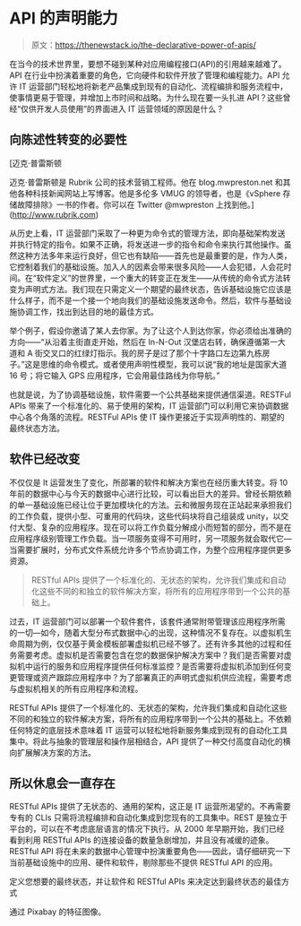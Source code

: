 # API 的声明能力

> 原文：<https://thenewstack.io/the-declarative-power-of-apis/>

在当今的技术世界里，要想不碰到某种对应用编程接口(API)的引用越来越难了。API 在行业中扮演着重要的角色，它向硬件和软件开放了管理和编程能力。API 允许 IT 运营部门轻松地将新老产品集成到现有的自动化、流程编排和服务流程中，使事情更易于管理，并增加上市时间和战略。为什么现在要一头扎进 API？这些曾经“仅供开发人员使用”的界面进入 IT 运营领域的原因是什么？

## 向陈述性转变的必要性

 [迈克·普雷斯顿

迈克·普雷斯顿是 Rubrik 公司的技术营销工程师。他在 blog.mwpreston.net 和其他各种科技新闻网站上写博客。他是多伦多 VMUG 的领导者，也是《vSphere 存储故障排除》一书的作者。你可以在 Twitter @mwpreston 上找到他。](http://www.rubrik.com) 

从历史上看，IT 运营部门采取了一种更为命令式的管理方法，即向基础架构发送并执行特定的指令。如果不正确，将发送进一步的指令和命令来执行其他操作。虽然这种方法多年来运行良好，但它也有缺陷——首先也是最重要的是，作为人类，它控制着我们的基础设施。加入人的因素会带来很多风险——人会犯错，人会花时间。在“软件定义”的世界里，一个重大的转变正在发生——从传统的命令式方法转变为声明式方法。我们现在只需定义一个期望的最终状态，告诉基础设施它应该是什么样子，而不是一个接一个地向我们的基础设施发送命令。然后，软件与基础设施协调工作，找出到达目的地的最佳方式。

举个例子，假设你邀请了某人去你家。为了让这个人到达你家，你必须给出准确的方向——“从沿着主街直走开始，然后在 In-N-Out 汉堡店右转，确保遵循第一大道和 A 街交叉口的红绿灯指示。我的房子是过了那个十字路口左边第九栋房子。”这是思维的命令模式。或者使用声明性模型，我可以说“我的地址是国家大道 16 号；将它输入 GPS 应用程序，它会用最佳路线为你导航。”

也就是说，为了协调基础设施，软件需要一个公共基础来提供通信渠道。RESTFul APIs 带来了一个标准化的、易于使用的架构，IT 运营部门可以利用它来协调数据中心各个角落的流程。RESTFul APIs 使 IT 操作更接近于实现声明性的、期望的最终状态方法。

## 软件已经改变

不仅仅是 It 运营发生了变化，所部署的软件和解决方案也在经历重大转变。将 10 年前的数据中心与今天的数据中心进行比较，可以看出巨大的差异。曾经长期依赖的单一基础设施已经让位于更加模块化的方法。云和微服务现在正站起来承担我们的工作负载，提供小型、可重用的代码块，这些代码块将自己组装成 unity，以交付大型、复杂的应用程序。现在可以将工作负载分解成小而短暂的部分，而不是在应用程序级别管理工作负载。当一项服务变得不可用时，另一项服务就会取代它—当需要扩展时，分布式文件系统允许多个节点协调工作，为整个应用程序提供更多资源。

> RESTful APIs 提供了一个标准化的、无状态的架构，允许我们集成和自动化这些不同的和独立的软件解决方案，将所有的应用程序带到一个公共的基础上。

过去，IT 运营部门可以部署一个软件套件，该套件通常附带管理该应用程序所需的一切—如今，随着大型分布式数据中心的出现，这种情况不复存在。以虚拟机生命周期为例，仅仅基于黄金模板部署虚拟机已经不够了。还有许多其他的过程和任务需要考虑。虚拟机是否需要包含在您的数据保护解决方案中？我们是否需要对虚拟机中运行的服务和应用程序提供任何标准监控？是否需要将虚拟机添加到任何变更管理或资产跟踪应用程序中？为了部署真正的声明式虚拟机供应流程，需要考虑与虚拟机相关的所有应用程序和流程。

RESTful APIs 提供了一个标准化的、无状态的架构，允许我们集成和自动化这些不同的和独立的软件解决方案，将所有的应用程序带到一个公共的基础上。不依赖任何特定的底层技术意味着 IT 运营可以轻松地将新服务集成到现有的自动化工具集中。将此与抽象的管理层和操作层相结合，API 提供了一种交付高度自动化的横向扩展解决方案的方法。

## 所以休息会一直存在

RESTful APIs 提供了无状态的、通用的架构，这正是 IT 运营所渴望的。不再需要专有的 CLIs 只需将流程编排和自动化集成到您现有的工具集中。REST 是独立于平台的，可以在不考虑底层语言的情况下执行。从 2000 年早期开始，我们已经看到利用 RESTful APIs 的连接设备的数量急剧增加，并且没有减缓的迹象。RESTful API 将在未来的数据中心管理中扮演重要角色——因此，请仔细研究一下当前基础设施中的应用、硬件和软件，剔除那些不提供 RESTful API 的应用。

定义您想要的最终状态，并让软件和 RESTful APIs 来决定达到最终状态的最佳方式

通过 Pixabay 的特征图像。

<svg xmlns:xlink="http://www.w3.org/1999/xlink" viewBox="0 0 68 31" version="1.1"><title>Group</title> <desc>Created with Sketch.</desc></svg>